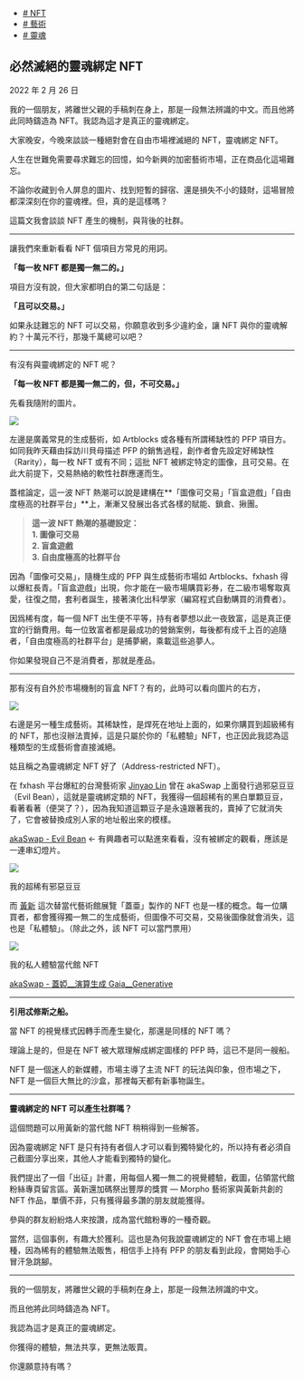 +   [# NFT](https://matters.town/tags/7990-NFT)
+   [# 藝術](https://matters.town/tags/1841-%E8%97%9D%E8%A1%93)
+   [# 靈魂](https://matters.town/tags/14928-%E9%9D%88%E9%AD%82)

## 必然滅絕的靈魂綁定 NFT

2022 年 2 月 26 日

我的一個朋友，將離世父親的手稿刺在身上，那是一段無法辨識的中文。而且他將此同時鑄造為 NFT。我認為這才是真正的靈魂綁定。

大家晚安，今晚來談談一種絕對會在自由市場裡滅絕的 NFT，靈魂綁定 NFT。

人生在世難免需要尋求難忘的回憶，如今新興的加密藝術市場，正在商品化這場難忘。

不論你收藏到令人屏息的圖片、找到短暫的歸宿、還是損失不小的錢財，這場冒險都深深刻在你的靈魂裡。但，真的是這樣嗎？

這篇文我會談談 NFT 產生的機制，與背後的社群。

* * *

讓我們來重新看看 NFT 個項目方常見的用詞。

**「每一枚 NFT 都是獨一無二的。」**

項目方沒有說，但大家都明白的第二句話是：

**「且可以交易。」**

如果永誌難忘的 NFT 可以交易，你願意收到多少違約金，讓 NFT 與你的靈魂解約？十萬元不行，那幾千萬總可以吧？

* * *

有沒有與靈魂綁定的 NFT 呢？

**「每一枚 NFT 都是獨一無二的，但，不可交易。」**

先看我隨附的圖片。

 ![](https://assets.matters.news/embed/7318aecd-9856-4bee-adf2-c2626ea13f1b.png)

左邊是廣義常見的生成藝術，如 Artblocks 或各種有所謂稀缺性的 PFP 項目方。如同我昨天藉由採訪川貝母描述 PFP 的銷售過程，創作者會先設定好稀缺性（Rarity），每一枚 NFT 或有不同；這批 NFT 被綁定特定的圖像，且可交易。在此大前提下，交易熱絡的軟性社群應運而生。

蓋棺論定，這一波 NFT 熱潮可以說是建構在**「圖像可交易」「盲盒遊戲」「自由度極高的社群平台」**上，漸漸又發展出各式各樣的賦能、鎖倉、揪團。

> **這一波 NFT 熱潮的基礎設定：  
> 1\. 圖像可交易  
> 2\. 盲盒遊戲  
> 3\. 自由度極高的社群平台**

因為「圖像可交易」，隨機生成的 PFP 與生成藝術市場如 Artblocks、fxhash 得以爆紅長青。「盲盒遊戲」出現，你才能在一級市場購買彩券，在二級市場奪取真愛，往復之間，套利者誕生，接著演化出科學家（編寫程式自動購買的消費者）。

因爲稀有度，每一個 NFT 出生便不平等，持有者夢想以此一夜致富，這是真正便宜的行銷費用。每一位致富者都是最成功的營銷案例，每後都有成千上百的追隨者，「自由度極高的社群平台」是捕夢網，乘載這些追夢人。

你如果發現自己不是消費者，那就是產品。

* * *

那有沒有自外於市場機制的盲盒 NFT？有的，此時可以看向圖片的右方，

 ![](https://assets.matters.news/embed/526ecda8-2505-4ad2-85c4-0638e015ef7b.png)

右邊是另一種生成藝術。其稀缺性，是焊死在地址上面的，如果你購買到超級稀有的 NFT，那也沒辦法賣掉，這是只屬於你的「私體驗」NFT，也正因此我認為這種類型的生成藝術會直接滅絕。

姑且稱之為靈魂綁定 NFT 好了（Address-restricted NFT）。

在 fxhash 平台爆紅的台灣藝術家 [Jinyao Lin](https://www.facebook.com/jinyao.lin?__cft__[0]=AZVf5oGsf5SqlVA3lTR5TZxvwZykUhVZ9R6XqR9Lb_w6tWu0IzNCDm2i0p0-sZTLpbMHQ_EcYOEGOrQSXAxxLBxAQ4QKFnRvIafeKQUs_azKa9p41aE0R6LLvL-nW8UyjrM&__tn__=-]K-R) 曾在 akaSwap 上面發行過邪惡豆豆（Evil Bean），這就是靈魂綁定類的 NFT，我獲得一個超稀有的黑白單顆豆豆，看著看著（便哭了？），因為我知道這顆豆子是永遠跟著我的，賣掉了它就消失了，它會被替換成別人家的地址骰出來的模樣。

[akaSwap - Evil Bean](https://akaswap.com/akaobj/1810) <- 有興趣者可以點進來看看，沒有被綁定的觀看，應該是一連串幻燈片。

 ![](https://assets.matters.news/embed/cf6168a9-5b41-4baa-a7e8-2e2e92082c84.png)

我的超稀有邪惡豆豆

而 [黃新](https://www.facebook.com/newyellow2?__cft__[0]=AZVf5oGsf5SqlVA3lTR5TZxvwZykUhVZ9R6XqR9Lb_w6tWu0IzNCDm2i0p0-sZTLpbMHQ_EcYOEGOrQSXAxxLBxAQ4QKFnRvIafeKQUs_azKa9p41aE0R6LLvL-nW8UyjrM&__tn__=-]K-R) 這次替當代藝術館展覽「蓋亜」製作的 NFT 也是一樣的概念。每一位購買者，都會獲得獨一無二的生成藝術，但圖像不可交易，交易後圖像就會消失，這也是「私體驗」。（除此之外，該 NFT 可以當門票用）

 ![](https://assets.matters.news/embed/6025c3b7-2fac-4229-8d49-1d8d72de6272.png)

我的私人體驗當代館 NFT

[akaSwap - 蓋婭\_\_演算生成 Gaia\_\_Generative](https://akaswap.com/akaobj/4006)

* * *

**引用忒修斯之船。**

當 NFT 的視覺樣式因轉手而產生變化，那還是同樣的 NFT 嗎？

理論上是的，但是在 NFT 被大眾理解成綁定圖樣的 PFP 時，這已不是同一艘船。

NFT 是一個迷人的新媒體，市場主導了主流 NFT 的玩法與印象，但市場之下，NFT 是一個巨大無比的沙盒，那裡每天都有新事物誕生。

* * *

**靈魂綁定的 NFT 可以產生社群嗎？**

這個問題可以用黃新的當代館 NFT 稍稍得到一些解答。

因為靈魂綁定 NFT 是只有持有者個人才可以看到獨特變化的，所以持有者必須自己截圖分享出來，其他人才能看到獨特的變化。

我們提出了一個「出征」計畫，用每個人獨一無二的視覺體驗，截圖，佔領當代館粉絲專頁留言區。黃新還加碼祭出豐厚的獎賞 — Morpho 藝術家與黃新共創的 NFT 作品，單價不菲，只有獲得最多讚的朋友就能獲得。

參與的群友紛紛烙人來按讚，成為當代館粉專的一種奇觀。

當然，這個事例，有趣大於獲利。這也是為何我說靈魂綁定的 NFT 會在市場上絕種，因為稀有的體驗無法販售，相信手上持有 PFP 的朋友看到此段，會開始手心冒汗急跳腳。

* * *

我的一個朋友，將離世父親的手稿刺在身上，那是一段無法辨識的中文。

而且他將此同時鑄造為 NFT。

我認為這才是真正的靈魂綁定。

你獲得的體驗，無法共享，更無法販賣。

你還願意持有嗎？
